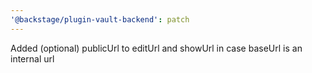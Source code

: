 ```yaml
---
'@backstage/plugin-vault-backend': patch
---
```


Added (optional) publicUrl to editUrl and showUrl in case baseUrl is an internal url
